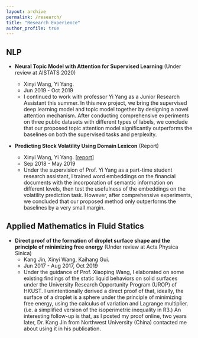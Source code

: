 ```yaml
---
layout: archive
permalink: /research/
title: "Research Experience"
author_profile: true
---
```


## NLP

* **Neural Topic Model with Attention for Supervised Learning** (Under review at AISTATS 2020)
  * Xinyi Wang, Yi Yang. 
  <!-- \[[paper](/pdf/Neural_Topic_Attention_Model_for_Supervised_Learning.pdf)\] -->
  * Jun 2019 - Oct 2019
  * I continued to work with professor Yi Yang as a Junior Research Assistant this summer. In this new project, we bring the supervised deep learning model and topic model together by designing a novel attention mechanism. After conducting comprehensive experiments on three public datasets with different types of labels, we conclude that our proposed topic attention model significantly outperforms the baselines on both the supervised tasks and perplexity.

* **Predicting Stock Volatility Using Domain Lexicon** (Report)
  * Xinyi Wang, Yi Yang. \[[report](/pdf/Predicting_Stock_Volatility_Using_Domain_Lexicon_Enhanced_Word_Embedding.pdf)\]
  * Sep 2018 -  May 2019
  * Under the supervision of Prof. Yi Yang as a part-time student research assistant, I trained word embeddings on the financial documents with the incorporation of semantic information on different levels, then test the usefulness of the embeddings on the volatility prediction task. However, after comprehensive experiments, we concluded that our proposed method only outperforms the baselines by a very small margin. 

## Applied Mathematics in Fluid Statics

* **Direct proof of the formation of droplet surface shape and the principle of minimizing free energy** (Under review at Acta Physica Sinica)
  * Kang Jin, Xinyi Wang, Kaihang Gui. 
  <!-- \[[script in Chinese](/pdf/Direct_proof_of_the_formation_of_droplet_surface_shape_and_the_principle_of_minimizing_free_energy.pdf)\] -->
  * Jun 2017 - Aug 2017, Oct 2019
  * Under the guidance of Prof. Xiaoping Wang, I elaborated on some existing findings of the static liquid behaviors on solid surfaces under the University Research Opportunity Program (UROP) of HKUST. I unintentionally derived a direct proof of that, ideally, the surface of a droplet is a sphere under the principle of minimizing free energy, using the calculus of variation and Lagrange multiplier. (i.e. a simplified version of the isoperimetric inequality in R3.) An interesting follow-up is that, as I posted my proof online, two years later, Dr. Kang Jin from Northwest University (China) contacted me about using it in his publication.